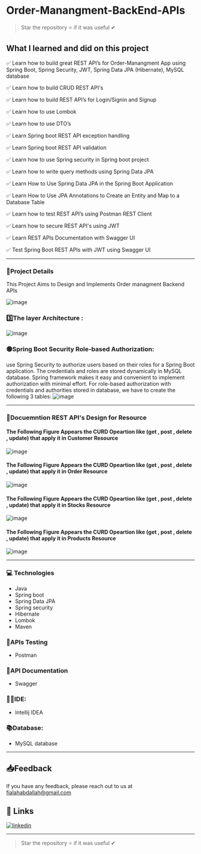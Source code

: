 # Order-Manangment-BackEnd-APIs
> Star the repository ⭐ if it was useful ✔

## What I learned and did on this project

✅ Learn how to build great REST API’s for Order-Manangment App using Spring Boot, Spring Security, JWT, Spring Data JPA (Hibernate),   MySQL database

✅ Learn how to build CRUD REST API's

✅ Learn how to build REST API’s for Login/Signin and Signup

✅ Learn how to use Lombok

✅ Learn how to use DTO’s

✅ Learn Spring boot REST API exception handling 

✅ Learn Spring boot REST API validation

✅ Learn how to use Spring security in Spring boot project

✅ Learn how to write query methods using Spring Data JPA

✅ Learn How to Use Spring Data JPA in the Spring Boot Application

✅ Learn How to Use JPA Annotations to Create an Entity and Map to a Database Table

✅ Learn how to test REST API’s using Postman REST Client

✅ Learn how to secure REST API's using JWT

✅ Learn REST APIs  Documentation with Swagger UI

✅ Test Spring Boot REST APIs with JWT using Swagger UI

--------------------------------------------------------
### 🚀Project Details

This Project Aims to Design and Implements Order managment Backend APIs

![image](https://user-images.githubusercontent.com/93238952/172487220-9e8d856b-83cb-4b8a-8b2c-54bc5d4d77ed.png)


### 3️⃣The layer Architecture :

![image](https://user-images.githubusercontent.com/93238952/172488081-9a05dbed-42ca-429f-b037-e1f6bf2de593.png)


### 🟢Spring Boot Security Role-based Authorization:
use Spring Security to authorize users based on their roles for a Spring Boot application. The credentials and roles are stored dynamically in MySQL database.
Spring framework makes it easy and convenient to implement authorization with minimal effort.
For role-based authorization with credentials and authorities stored in database, we have to create the following 3 tables:
![image](https://user-images.githubusercontent.com/93238952/172558349-eded56b0-be8e-4201-b3d3-eb4626239a7c.png)

--------------------------------------------------------
### 📝Docuemntion REST API's Design for Resource 


#### The Following Figure Appears the CURD Opeartion like (get , post , delete , update) that apply it in Customer Resource

![image](https://user-images.githubusercontent.com/93238952/172488181-f63ca41a-0a11-4914-be1e-395e181c65fe.png)


#### The Following Figure Appears the CURD Opeartion like (get , post , delete , update) that apply it in Order Resource

![image](https://user-images.githubusercontent.com/93238952/172488263-85ef1f11-ffdb-4f3a-8d44-eadb0e7d5187.png)


#### The Following Figure Appears the CURD Opeartion like (get , post , delete , update) that apply it in Stocks Resource

![image](https://user-images.githubusercontent.com/93238952/172488337-013cced5-e24e-4e9a-875e-d39cf4f3b25e.png)

#### The Following Figure Appears the CURD Opeartion like (get , post , delete , update) that apply it in Products Resource

![image](https://user-images.githubusercontent.com/93238952/172488407-96ffeae2-db77-4003-84f3-cc8da37546cc.png)


--------------------------------------------------------

### 💻 Technologies 
- Java
- Spring boot
- Spring Data JPA
- Spring security
- Hibernate
- Lombok
- Maven

### 🧪APIs Testing
- Postman

### 📃API Documentation
- Swagger

### 👩‍💻IDE:
- Intellij IDEA

### 📚Database:
- MySQL database
--------------------------------------------------------

## 📥Feedback

If you have any feedback, please reach out to us at fialahabdallah@gmail.com



## 🔗 Links
[![linkedin](https://img.shields.io/badge/linkedin-0A66C2?style=for-the-badge&logo=linkedin&logoColor=white)](https://www.linkedin.com/in/abdallah-fialah-810178203/)



--------------------------------------------------------------------
> Star the repository ⭐ if it was useful ✔




